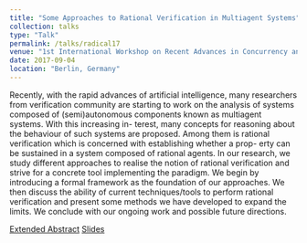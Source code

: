 ```yaml
---
title: "Some Approaches to Rational Verification in Multiagent Systems"
collection: talks
type: "Talk"
permalink: /talks/radical17
venue: "1st International Workshop on Recent Advances in Concurrency and Logic (RADICAL 2017) (co-located with CONCUR 2017)"
date: 2017-09-04
location: "Berlin, Germany"
---
```


Recently, with the rapid advances of artificial intelligence, many researchers from
verification community are starting to work on the analysis of systems composed of
(semi)autonomous components known as multiagent systems. With this increasing in-
terest, many concepts for reasoning about the behaviour of such systems are proposed.
Among them is rational verification which is concerned with establishing whether a prop-
erty can be sustained in a system composed of rational agents. In our research, we study
different approaches to realise the notion of rational verification and strive for a concrete
tool implementing the paradigm. We begin by introducing a formal framework as the
foundation of our approaches. We then discuss the ability of current techniques/tools to
perform rational verification and present some methods we have developed to expand the
limits. We conclude with our ongoing work and possible future directions.

[Extended Abstract](/files/radical17.pdf)
[Slides](/files/radical17_slides.pdf)
